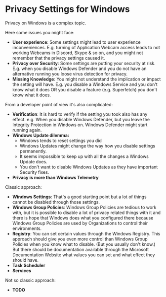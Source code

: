 
# Privacy Settings for Windows

Privacy on Windows is a complex topic.

Here some issues you might face:
 - **User experience**: Some settings might lead to user 
   experience inconveniences.
   E.g. turning of Application Webcam access leads to not working
   Webcams in Discord, Skype & so on, and you might not remember that
   the privacy settings caused it.
 - **Privacy over Security**: Some settings are putting your security at 
   risk. 
   E.g. when you disable Windows Defender and you do not have an 
   alternative running you loose virus detection for privacy.
 - **Missing Knowledge**: You might not understand the implication 
   or impact the setting will have.
   E.g. you disable a Windows Service and you don't know what it does
   OR you disable a feature (e.g. Superfetch) you don't know what it does.
   
 
From a developer point of view it's also complicated:
 - **Verification**: It is hard to verify if the setting you took also has
   any effect.
   e.g. When you disable Windows Defender, but you leave the Integrity
   Protection in Windows on. Windows Defender might start running again.
 - **Windows Update dilemma:**
   - Windows tends to reset settings you did
   - Windows Updates might change the way how you disable settings
     permanently.
   - It seems impossible to keep up with all the changes a Windows
     Update does.
   - You don't want to disable Windows Updates as they have important
     Security fixes.
 - **Privacy is more than Windows Telemetry**
   
 
Classic approach:
 - **Windows Settings**: That's a good starting point but a lot of things
   cannot be disabled through those settings.
 - **Windows Group Policies**: Windows Group Policies are tedious to work
   with, but it is possible to disable a lot of privacy related things
   with it and there is hope that Windows does what you configured there
   because Windows Group Policies are used by Organizations to control
   their environments.
 - **Registry**: You can set certain values through the Windows Registry.
   This approach should give you even more control than Windows
   Group Policies when you know what to disable. (But you usually don't
   know.) But there should be documentation available through the
   Microsoft Documentation Website what values you can set and what
   effect they should have.
 - **Task Scheduler**
 - **Services**
   

Not so classic approach:
 - **TODO**